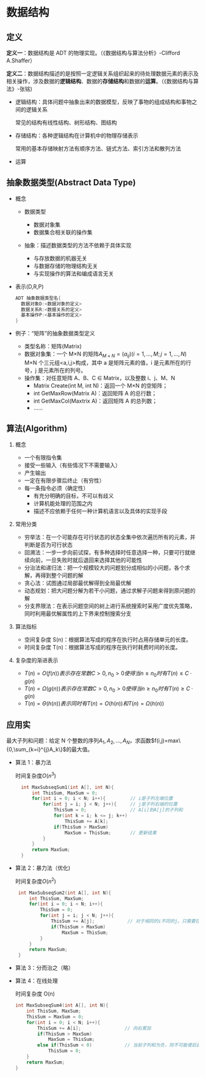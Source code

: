 # 数据结构

## 定义

**定义一**：数据结构是 ADT 的物理实现。（《数据结构与算法分析》-Clifford A.Shaffer）

**定义二**：数据结构描述的是按照一定逻辑关系组织起来的待处理数据元素的表示及相关操作，涉及数据的**逻辑结构**、数据的**存储结构**和数据的**运算**。（《数据结构与算法》-张铭)

- 逻辑结构：具体问题中抽象出来的数据模型，反映了事物的组成结构和事物之间的逻辑关系

  常见的结构有线性结构、树形结构、图结构

- 存储结构：各种逻辑结构在计算机中的物理存储表示
  
  常用的基本存储映射方法有顺序方法、链式方法、索引方法和散列方法

- 运算

## 抽象数据类型(Abstract Data Type)

- 概念
  - 数据类型
    - 数据对象集
    - 数据集合相关联的操作集

  - 抽象：描述数据类型的方法不依赖于具体实现
    - 与存放数据的机器无关
    - 与数据存储的物理结构无关
    - 与实现操作的算法和编成语言无关

- 表示(D,R,P)

  ```c
  ADT 抽象数据类型名{
    数据对象D:<数据对象的定义>
    数据关系R:<数据关系的定义>
    基本操作P:<基本操作的定义>
  }
  ```

- 例子：“矩阵”的抽象数据类型定义
  - 类型名称：矩阵(Matrix)
  - 数据对象集：一个 M×N 的矩阵$A_{M×N}=(a_{ij})(i=1,...,M;j=1,...,N)$ M×N 个三元组<a,i,j>构成，其中 a 是矩阵元素的值，i 是元素所在的行号，j 是元素所在的列号。
  - 操作集：对任意矩阵 A、B、C ∈ Matrix，以及整数 i、j、M、N
    - Matrix Create(int M, int N)：返回一个 M×N 的空矩阵；
    - int GetMaxRow(Matrix A)：返回矩阵 A 的总行数；
    - int GetMaxCol(Maxtrix A)：返回矩阵 A 的总列数；
    - ......

## 算法(Algorithm)

1. 概念

   - 一个有限指令集
   - 接受一些输入（有些情况下不需要输入）
   - 产生输出
   - 一定在有限步骤后终止（有穷性）
   - 每一条指令必须（确定性）
     - 有充分明确的目标，不可以有歧义
     - 计算机能处理的范围之内
     - 描述不应依赖于任何一种计算机语言以及具体的实现手段

2. 常用分类

   - 穷举法：在一个可能存在可行状态的状态全集中依次遍历所有的元素，并判断是否为可行状态
   - 回溯法：一步一步向前试探，有多种选择时任意选择一种，只要可行就继续向前，一旦失败时就后退回来选择其他的可能性
   - 分治法和递归法：把一个规模较大的问题划分成相似的小问题，各个求解，再得到整个问题的解
   - 贪心法：试图通过局部最优解得到全局最优解
   - 动态规划：把大问题分解为若干小问题，通过求解子问题来得到原问题的解
   - 分支界限法：在表示问题空间的树上进行系统搜索时采用广度优先策略，同时利用最优解属性的上下界来控制搜索分支

3. 算法指标

   - 空间复杂度 S(n)：根据算法写成的程序在执行时占用存储单元的长度。
   - 时间复杂度 T(n)：根据算法写成的程序在执行时耗费时间的长度。

4. 复杂度的渐进表示
   - $T(n)=O(f(n))表示存在常数C>0,n_0>0使得当n≥n_0时有T(n)≤C·g(n)$
   - $T(n)=Ω(g(n))表示存在常数C>0,n_0>0使得当n≥n_0时有T(n)≥C·g(n)$
   - $T(n)=Θ(h(n))表示同时有T(n)=O(h(n))和T(n)=Ω(h(n))$

## 应用实

最大子列和问题：给定 N 个整数的序列${A_1,A_2,...,A_N}$，求函数$f(i,j)=max\{0,\sum_{k=i}^{j}A_k\}$的最大值。

- 算法 1：暴力法

  时间复杂度$O(n^3)$

  ```cpp
    int MaxSubseqSum1(int A[], int N){
        int ThisSum, MaxSum = 0;
        for(int i = 0; i < N; i++){         // i是子列左端位置
            for(int j = i; j < N; j++){     // j是子列右端的位置
                ThisSum = 0;                // A[i]到A[j]的子列和
                for(int k = i; k <= j; k++)
                    ThisSum += A[k];
                if(ThisSum > MaxSum)
                    MaxSum = ThisSum;       // 更新结果
            }
        }
        return MaxSum;
    }
  ```

- 算法 2：暴力法（优化)

  时间复杂度$O(n^2)$

  ```cpp
   int MaxSubseqSum2(int A[], int N){
       int ThisSum, MaxSum;
       for(int i = 0; i < N; i++){
           ThisSum = 0;
           for(int j = i; j < N; j++){
               ThisSum += A[j];            // 对于相同的i不同的j。只需要在j-1次循环的基础上累加1项即可
               if(ThisSum > MaxSum)
                   MaxSum = ThisSum;
           }
       }
       return MaxSum;
   }
  ```

- 算法 3：分而治之（略）

- 算法 4：在线处理

  时间复杂度 O(n)

  ```cpp
  int MaxSubseqSum4(int A[], int N){
      int ThisSum, MaxSum;
      ThisSum = MaxSum = 0;
      for(int i = 0; i < N; i++){
          ThisSum += A[i];                // 向右累加
          if(ThisSum > MaxSum)
              MaxSum = ThisSum;
          else if(ThisSum < 0)            // 当前子列和为负，则不可能使后面的部分增大
              ThisSum = 0;
      }
      return MaxSum;
  }
  ```
